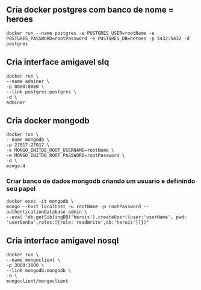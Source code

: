## Cria docker postgres com banco de nome = heroes

```shel
docker run --name postgres -e POSTGRES_USER=rootName -e POSTGRES_PASSWORD=rootPassword -e POSTGRES_DB=heroes -p 5432:5432 -d postgres
```

## Cria interface amigavel slq

```shel
docker run \
--name adminer \
-p 8080:8080 \
--link postgres:postgres \
-d \
adminer
```

## Cria docker mongodb

```
docker run \
--name mongodb \
-p 27017:27017 \
-e MONGO_INITDB_ROOT_USERNAME=rootName \
-e MONGO_INITDB_ROOT_PASSWORD=rootPassword \
-d \
mongo:4
```

### Criar banco de dados mongodb criando um usuario e definindo seu papel

```shel
docker exec -it mongodb \
mongo --host localhost -u rootName -p rootPassword --authenticationDatabase admin \
--eval "db.getSiblingDB('herois').createUser({user:'userName', pwd: 'userSenha',roles:[{role:'readWrite',db:'herois'}]})"
```

## Cria interface amigavel nosql

```shel
docker run \
--name mongoclient \
-p 3000:3000 \
--link mongodb:mongodb \
-d \
mongoclient/mongoclient
```
